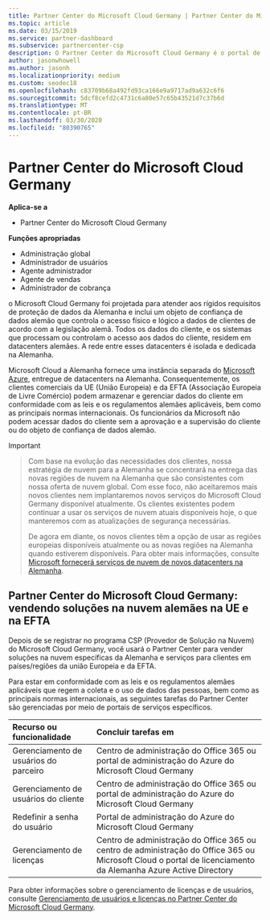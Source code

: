 ```yaml
---
title: Partner Center do Microsoft Cloud Germany | Partner Center do Microsoft Cloud Germany
ms.topic: article
ms.date: 03/15/2019
ms.service: partner-dashboard
ms.subservice: partnercenter-csp
description: O Partner Center do Microsoft Cloud Germany é o portal de negócios para parceiros da Microsoft que querem oferecer soluções na nuvem da Microsoft para clientes em países da UE e da EFTA.
author: jasonwhowell
ms.author: jasonh
ms.localizationpriority: medium
ms.custom: seodec18
ms.openlocfilehash: c83709b68a492fd93ca166e9a9717ad9a632c6f6
ms.sourcegitcommit: 5dcf8cefd2c4731c6a80e57c65b43521d7c37b6d
ms.translationtype: MT
ms.contentlocale: pt-BR
ms.lasthandoff: 03/30/2020
ms.locfileid: "80390765"
---
```

# <a name="partner-center-for-microsoft-cloud-germany"></a>Partner Center do Microsoft Cloud Germany

**Aplica-se a**

-  Partner Center do Microsoft Cloud Germany

**Funções apropriadas**
-   Administração global
-   Administrador de usuários
-   Agente administrador
-   Agente de vendas
-   Administrador de cobrança

o Microsoft Cloud Germany foi projetada para atender aos rígidos requisitos de proteção de dados da Alemanha e inclui um objeto de confiança de dados alemão que controla o acesso físico e lógico a dados de clientes de acordo com a legislação alemã. Todos os dados do cliente, e os sistemas que processam ou controlam o acesso aos dados do cliente, residem em datacenters alemães. A rede entre esses datacenters é isolada e dedicada na Alemanha.

Microsoft Cloud a Alemanha fornece uma instância separada do [Microsoft Azure](https://go.microsoft.com/fwlink/?linkid=847992), entregue de datacenters na Alemanha. Consequentemente, os clientes comerciais da UE (União Europeia) e da EFTA (Associação Europeia de Livre Comércio) podem armazenar e gerenciar dados do cliente em conformidade com as leis e os regulamentos alemães aplicáveis, bem como as principais normas internacionais. Os funcionários da Microsoft não podem acessar dados do cliente sem a aprovação e a supervisão do cliente ou do objeto de confiança de dados alemão.

> [!IMPORTANT]

> Com base na evolução das necessidades dos clientes, nossa estratégia de nuvem para a Alemanha se concentrará na entrega das novas regiões de nuvem na Alemanha que são consistentes com nossa oferta de nuvem global. Com esse foco, não aceitaremos mais novos clientes nem implantaremos novos serviços do Microsoft Cloud Germany disponível atualmente. Os clientes existentes podem continuar a usar os serviços de nuvem atuais disponíveis hoje, o que manteremos com as atualizações de segurança necessárias. 
> 
> De agora em diante, os novos clientes têm a opção de usar as regiões europeias disponíveis atualmente ou as novas regiões na Alemanha quando estiverem disponíveis. Para obter mais informações, consulte [Microsoft fornecerá serviços de nuvem de novos datacenters na Alemanha](https://news.microsoft.com/europe/2018/08/31/microsoft-to-deliver-cloud-services-from-new-datacentres-in-germany-in-2019-to-meet-evolving-customer-needs/). 

## <a name="partner-center-for-microsoft-cloud-germany-selling-german-cloud-solutions-in-eu-and-efta"></a>Partner Center do Microsoft Cloud Germany: vendendo soluções na nuvem alemães na UE e na EFTA

Depois de se registrar no programa CSP (Provedor de Solução na Nuvem) do Microsoft Cloud Germany, você usará o Partner Center para vender soluções na nuvem específicas da Alemanha e serviços para clientes em países/regiões da união Europeia e da EFTA. 

Para estar em conformidade com as leis e os regulamentos alemães aplicáveis que regem a coleta e o uso de dados das pessoas, bem como as principais normas internacionais, as seguintes tarefas do Partner Center são gerenciadas por meio de portais de serviços específicos. 

Recurso ou funcionalidade | Concluir tarefas em
:--- | :---
Gerenciamento de usuários do parceiro | Centro de administração do Office 365 ou portal de administração do Azure do Microsoft Cloud Germany
Gerenciamento de usuários do cliente | Centro de administração do Office 365 ou portal de administração do Azure do Microsoft Cloud Germany
Redefinir a senha do usuário | Portal de administração do Azure do Microsoft Cloud Germany
Gerenciamento de licenças | Centro de administração do Office 365 ou centro de administração do Office 365 ou Microsoft Cloud o portal de licenciamento da Alemanha Azure Active Directory


Para obter informações sobre o gerenciamento de licenças e de usuários, consulte [Gerenciamento de usuários e licenças no Partner Center do Microsoft Cloud Germany](user-management-in-partner-center-for-microsoft-cloud-germany.md).


